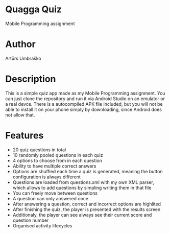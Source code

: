# Quagga Quiz
Mobile Programming assignment

# Author
Artūrs Umbraško 


# Description
This is a simple quiz app made as my Mobile Programming assignment. You can just clone the repository and run it via Android Studio on an emulator or a real devce.
There is a autocompiled APK file included, but you will not be able to install it on your phone simply by downloading, since Android does not allow that. 

# Features
* 20 quiz questions in total
* 10 randomly pooled questions in each quiz
* 4 options to choose from in each question
* Ability to have multiple correct answers
* Options are shuffled each time a quiz is generated, meaning the button configuration is always different
* Questions are loaded from questions.xml with my own XML parser, which allows to add questions by simpling writing them in that file
* You can freely move between questions
* A question can only answered once
* After answering a question, correct and incorrect options are highlited
* After finishing the quiz, the player is presented with the results screen
* Additionaly, the player can see always see their current score and question number
* Organised activity lifecycles
